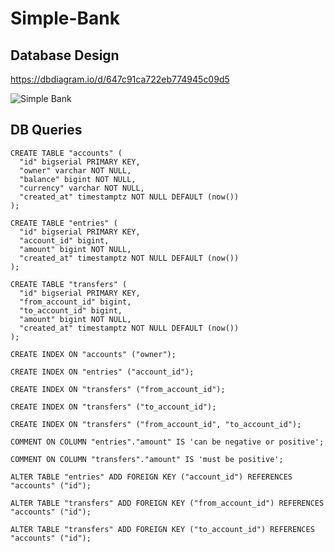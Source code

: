 # Simple-Bank

## Database Design 

https://dbdiagram.io/d/647c91ca722eb774945c09d5

![Simple Bank](https://github.com/Ishhyoboytarun/Simple-Bank/assets/36428256/022c71e3-5fde-4b5c-9e5b-c29b34c0ffa7)


## DB Queries
```
CREATE TABLE "accounts" (
  "id" bigserial PRIMARY KEY,
  "owner" varchar NOT NULL,
  "balance" bigint NOT NULL,
  "currency" varchar NOT NULL,
  "created_at" timestamptz NOT NULL DEFAULT (now())
);

CREATE TABLE "entries" (
  "id" bigserial PRIMARY KEY,
  "account_id" bigint,
  "amount" bigint NOT NULL,
  "created_at" timestamptz NOT NULL DEFAULT (now())
);

CREATE TABLE "transfers" (
  "id" bigserial PRIMARY KEY,
  "from_account_id" bigint,
  "to_account_id" bigint,
  "amount" bigint NOT NULL,
  "created_at" timestamptz NOT NULL DEFAULT (now())
);

CREATE INDEX ON "accounts" ("owner");

CREATE INDEX ON "entries" ("account_id");

CREATE INDEX ON "transfers" ("from_account_id");

CREATE INDEX ON "transfers" ("to_account_id");

CREATE INDEX ON "transfers" ("from_account_id", "to_account_id");

COMMENT ON COLUMN "entries"."amount" IS 'can be negative or positive';

COMMENT ON COLUMN "transfers"."amount" IS 'must be positive';

ALTER TABLE "entries" ADD FOREIGN KEY ("account_id") REFERENCES "accounts" ("id");

ALTER TABLE "transfers" ADD FOREIGN KEY ("from_account_id") REFERENCES "accounts" ("id");

ALTER TABLE "transfers" ADD FOREIGN KEY ("to_account_id") REFERENCES "accounts" ("id");

```
